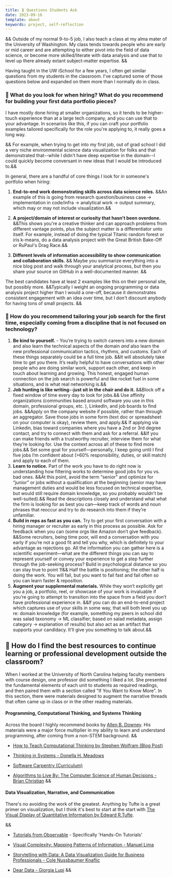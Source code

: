 ```yaml
---
title: ⏳ Questions Students Ask
date: 2023-09-16
template: about
keywords: project, self-reflection
---
```

&& Outside of my normal 9-to-5 job, I also teach a class at my alma mater of the University of Washington. My class tends towards people who are early or mid career and are attempting to either pivot into the field of data science, or become more skilled/literate with data analysis and use that to level up there already extant subject-matter expertise. && 

Having taught in the UW iSchool for a few years, I often get similar questions from my students in the classroom. I've captured some of those questions below and expanded on them more than I normally do in class.

### 💼 What do you look for when hiring? What do you recommend for building your first data portfolio pieces? 
I have mostly done hiring at smaller organizations, so it tends to be higher-touch experience than at a large tech company, and you can use that to your advantage. In scenarios like this, if you can craft your portfolio examples tailored specifically for the role you're applying to, it really goes a long way. 

&& For example, when trying to get into my first job, out of grad school I did a very niche environmental science data visualization for folks and that demonstrated that--while I didn't have deep expertise in the domain--I could quickly become conversant in new ideas that I would be introduced to.&&

In general, there are a handful of core things I look for in someone's portfolio when hiring:

1. **End-to-end work demonstrating skills across data science roles.** 
&&An example of this is going from research question/business case -> implementation in code/infra -> analytical work -> output summary, which may or may not include visualization.&&

2. **A project/domain of interest or curiosity that hasn't been overdone.** 
&&This shows you're a creative thinker and can approach problems from different vantage points, plus the subject matter is a differentiator unto itself. For example, instead of doing the typical Titanic random forest or iris k-means, do a data analysis project with the Great British Bake-Off or RuPaul's Drag Race.&&

3. **Different levels of information accessibility to show communication and collaboration skills.** 
&& Maybe you summarize everything into a nice blog post and walk through your analytical process, but then you share your source on GitHub in a well-documented manner. &&

The best candidates have at least 2 examples like this on their personal site, but possibly more. &&Typically I weight an ongoing programming or data analysis project higher than I would a one-off, because it demonstrates consistent engagement with an idea over time, but I don't discount anybody for having tons of small projects. &&

### 🔎 How do you recommend tailoring your job search for the first time, especially coming from a discipline that is not focused on technology?

1. **Be kind to yourself.** - You’re trying to switch careers into a new domain and also learn the technical aspects of the domain *and* also learn the new professional communication tactics, rhythms, and customs. Each of these things separately could be a full time job. &&It will absolutely take time to get you there. It’s really helpful to have conversations with other people who are doing similar work, support each other, and keep in touch about learning and growing. This honest, engaged human connection on the job search is powerful and like rocket fuel in some situations, and is what real networking is.&&
2. **Job hunting is like writing--just sit in the chair and do it.** &&Block off a fixed window of time every day to look for jobs.&& Use affinity organizations (communities based around software you use in this domain, professional groups, etc. ), LinkedIn, and job boards to find jobs. &&Apply on the company website if possible, rather than through an aggregator. Save those jobs in some form (text doc or spreadsheet on your computer is okay), review them, and apply.&& If applying via Linkedin, bias toward companies where you have a 2nd or 3rd degree contact, and try to connect with them and ask for a referral. &&If you can make friends with a trustworthy recruiter, interview them for what they’re looking for. Use the context across all of these to find more jobs.&& Set some goal for yourself—personally, I keep going until I find five jobs I’m confident about (>60%  responsibility, duties, or skill match) and apply to each of them. 
3. **Learn to notice.** Part of the work you have to do right now is understanding how filtering works to determine good jobs for you vs. bad ones. &&At this point, avoid the term “senior” and optimize for “junior” or jobs without a qualification at the beginning (senior may have management duties and would be less focused on technical expertise, but would still require domain knowledge, so you probably wouldn’t be well-suited).&& Read the descriptions closely and understand what what the firm is looking for as best you can—keep track of words and noun phrases that reoccur and try to do research into them if they’re unfamiliar. 
4. **Build in reps as fast as you can.** Try to get your first conversation with a hiring manager or recruiter as early in this process as possible. Ask for feedback when you can (some orgs like Amazon don’t give feedback). &&Some recruiters, being time poor, will end a conversation with you early if you’re not a good fit and tell you why, which is definitely to your advantage as rejections go. All the information you can gather here is a scientific experiment—what are the different things you can say to represent yourself or convey your experience to get a step further through the job-seeking process? Build in psychological distance so you can stay true to point 1!&& Half the battle is positioning; the other half is doing the work. You will fail, but you want to fail fast and fail often so you can learn faster & reposition.
5. **Augment your supplemental materials.** While they won’t explicitly get you a job, a portfolio, reel, or showcase of your work is invaluable if you’re going to attempt to transition into the space from a field you don’t have professional experience in. &&If you can do an end-to-end project which captures use of your skills in some way, that will both level you up re: domain knowledge (for example, something my peers in school did was salad taxonomy -> ML classifier; based on salad metadata, assign category -> explanation of results) but also act as an artifact that supports your candidacy. It’ll give you something to talk about.&&

## 📕 How do I find the best resources to continue learning or professional development outside the classroom?
When I worked at the University of North Carolina helping faculty members with course design, one professor did something I liked a lot. She presented the fundamental elements of each unit to students as required readings, and then paired them with a section called "If You Want to Know More". In this section, there were materials designed to augment the narrative threads that often came up in class or in the other reading materials.

#### Programming, Computational Thinking, and Systems Thinking
Across the board I highly recommend books by [Allen B. Downey](https://greenteapress.com/wp/). His materials were a major force multiplier in my ability to learn and understand programming, after coming from a non-STEM background.
&&
 
 - [How to Teach Computational Thinking by Stephen Wolfram (Blog Post)](https://writings.stephenwolfram.com/2016/09/how-to-teach-computational-thinking/)
 
 - [Thinking in Systems - Donella H. Meadows](https://www.amazon.com/Thinking-Systems-Donella-H-Meadows/dp/1603580557/ref=sr_1_1?crid=3TX1VZG3529W&keywords=Thinking+in+Systems+-+Donella+H.+Meadows&qid=1706755262&s=books&sprefix=%2Cstripbooks%2C220&sr=1-1)
 
 - [Software Carpentry (Curriculum)](https://datacarpentry.org/lessons/)
 
 - [Algorithms to Live By: The Computer Science of Human Decisions - Brian Christian](https://www.amazon.com/Algorithms-Live-Computer-Science-Decisions/dp/1627790365)
&&
#### Data Visualization, Narrative, and Communication
There's no avoiding the work of the greatest. Anything by Tufte is a great primer on visualization, but I think it's best to start at the start with [The Visual Display of Quantitative Information by Edward R.Tufte](https://www.amazon.com/Visual-Display-Quantitative-Information/dp/0961392142/).

&&

- [Tutorials from Observable](https://observablehq.com/tutorials) - Specifically 'Hands-On Tutorials'

- [Visual Complexity: Mapping Patterns of Information - Manuel Lima](https://www.amazon.com/Visual-Complexity-Mapping-Patterns-Information/dp/1616892196/)

- [Storytelling with Data: A Data Visualization Guide for Business Professionals - Cole Nussbaumer Knaflic](https://www.amazon.com/Storytelling-with-Data-audiobook/dp/B079H3ZJJZ/)

- [Dear Data - Giorgia Lupi](https://www.amazon.com/Dear-Data-Giorgia-Lupi/dp/1616895322)
&&